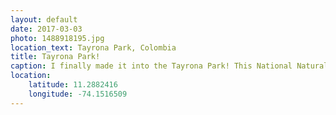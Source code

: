 ```yaml
---
layout: default
date: 2017-03-03
photo: 1488918195.jpg
location_text: Tayrona Park, Colombia
title: Tayrona Park!
caption: I finally made it into the Tayrona Park! This National Natural Park is definitely an amazing place between mountains and ocean.
location:
    latitude: 11.2882416
    longitude: -74.1516509
---
```

